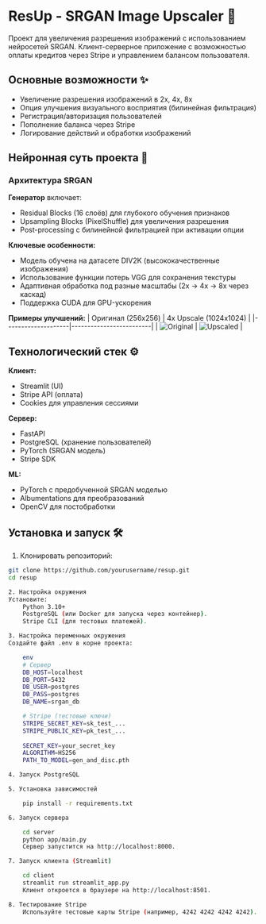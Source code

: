 # ResUp - SRGAN Image Upscaler 🚀

Проект для увеличения разрешения изображений с использованием нейросетей SRGAN. Клиент-серверное приложение с возможностью оплаты кредитов через Stripe и управлением балансом пользователя.

## Основные возможности ✨
- Увеличение разрешения изображений в 2x, 4x, 8x
- Опция улучшения визуального восприятия (билинейная фильтрация)
- Регистрация/авторизация пользователей
- Пополнение баланса через Stripe
- Логирование действий и обработки изображений

## Нейронная суть проекта 🧠

### Архитектура SRGAN
**Генератор** включает:
- Residual Blocks (16 слоёв) для глубокого обучения признаков
- Upsampling Blocks (PixelShuffle) для увеличения разрешения
- Post-processing с билинейной фильтрацией при активации опции

**Ключевые особенности:**
- Модель обучена на датасете DIV2K (высококачественные изображения)
- Использование функции потерь VGG для сохранения текстуры
- Адаптивная обработка под разные масштабы (2x → 4x → 8x через каскад)
- Поддержка CUDA для GPU-ускорения

**Примеры улучшений:**
| Оригинал (256x256) | 4x Upscale (1024x1024) |
|--------------------|-------------------------|
| ![Original](demo/original.jpg) | ![Upscaled](demo/upscaled.png) |

## Технологический стек ⚙️
**Клиент:**
- Streamlit (UI)
- Stripe API (оплата)
- Cookies для управления сессиями

**Сервер:**
- FastAPI
- PostgreSQL (хранение пользователей)
- PyTorch (SRGAN модель)
- Stripe SDK

**ML:**
- PyTorch с предобученной SRGAN моделью
- Albumentations для преобразований
- OpenCV для постобработки

## Установка и запуск 🛠️

1. Клонировать репозиторий:
```bash
git clone https://github.com/yourusername/resup.git
cd resup

2. Настройка окружения
Установите:
	Python 3.10+
	PostgreSQL (или Docker для запуска через контейнер).
	Stripe CLI (для тестовых платежей).

3. Настройка переменных окружения
Создайте файл .env в корне проекта:

	env
	# Сервер  
	DB_HOST=localhost  
	DB_PORT=5432  
	DB_USER=postgres 
	DB_PASS=postgres  
	DB_NAME=srgan_db  

	# Stripe (тестовые ключи)  
	STRIPE_SECRET_KEY=sk_test_...  
	STRIPE_PUBLIC_KEY=pk_test_...  
 
	SECRET_KEY=your_secret_key  
	ALGORITHM=HS256  
	PATH_TO_MODEL=gen_and_disc.pth 

4. Запуск PostgreSQL

5. Установка зависимостей

	pip install -r requirements.txt  

6. Запуск сервера

	cd server  
	python app/main.py  
	Сервер запустится на http://localhost:8000.

7. Запуск клиента (Streamlit)

	cd client  
	streamlit run streamlit_app.py  
	Клиент откроется в браузере на http://localhost:8501.

8. Тестирование Stripe
	Используйте тестовые карты Stripe (например, 4242 4242 4242 4242).

